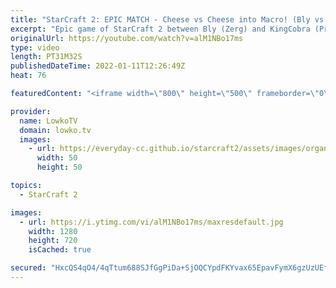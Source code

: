 ```yaml
---
title: "StarCraft 2: EPIC MATCH - Cheese vs Cheese into Macro! (Bly vs KingCobra)"
excerpt: "Epic game of StarCraft 2 between Bly (Zerg) and KingCobra (Protoss).  Bly on Twitter: https://twitter.com/BlyOnFire KingCobra on Twitch: https://www.twitch.tv/KingCobraSC2  Support my work on Patreon: https://www.patreon.com/lowkotv Become a YouTube member: https://lowko.tv/join  My second channel: https://youtube.com/morelowko"
originalUrl: https://youtube.com/watch?v=alM1NBo17ms
type: video
length: PT31M32S
publishedDateTime: 2022-01-11T12:26:49Z
heat: 76

featuredContent: "<iframe width=\"800\" height=\"500\" frameborder=\"0\" src=\"https://www.youtube.com/embed/alM1NBo17ms\" allow=\"accelerometer; autoplay; encrypted-media; gyroscope; picture-in-picture\" allowfullscreen></iframe>"

provider:
  name: LowkoTV
  domain: lowko.tv
  images:
    - url: https://everyday-cc.github.io/starcraft2/assets/images/organizations/lowko.tv-50x50.jpg
      width: 50
      height: 50

topics:
  - StarCraft 2

images:
  - url: https://i.ytimg.com/vi/alM1NBo17ms/maxresdefault.jpg
    width: 1280
    height: 720
    isCached: true

secured: "HxcQS4qO4/4qTtum688SJfGgPiDa+SjOQCYpdFKYvax65EpavFymX6gzUzUEfmZUfRY8g7Uk1K8Ke1MDimnT42PQgU0a2qsMlSzddNP/v3+Vo8YytMJ47xujxr1YHbVwigzgixV2aazcPCyQnkRGa5vPoucW24F8tbB4+3m6AlJlOxVYv5MNsRKL8bf4NZJgTGtceHXwwfaXFNUNDyaW+Mu2CxcUYj3yk3jFg0lmCtsFQqZKwJU6sHm0VYpbg1zt28YIWHC8hp4edoeoVbtWIEcpqgLXyWipFbtWnOJuPa5VGGfsDYtiIyYp9ynmWrc7FthhBNLPDDS2sQt2OBbMcnr6HcyJwDxE5BeemMcS7eyZkSVDxrC2wtQH5/O09nzuyOJOp0jI/0X7mXhdVX/l6bwuBUIAWT1hDrHpm5QoqyM=;Iinf0v9FDI0AlGSbWEUn5w=="
---
```


